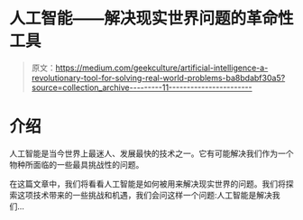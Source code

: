 # 人工智能——解决现实世界问题的革命性工具

> 原文：<https://medium.com/geekculture/artificial-intelligence-a-revolutionary-tool-for-solving-real-world-problems-ba8bdabf30a5?source=collection_archive---------11----------------------->

# 介绍

人工智能是当今世界上最迷人、发展最快的技术之一。它有可能解决我们作为一个物种所面临的一些最具挑战性的问题。

在这篇文章中，我们将看看人工智能是如何被用来解决现实世界的问题。我们将探索这项技术带来的一些挑战和机遇，我们会问这样一个问题:人工智能是解决我们…